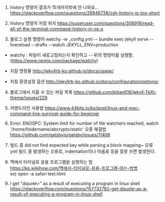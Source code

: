 1. history 명령어 결과가 15개까지밖에 안 나와요...
https://stackoverflow.com/questions/26846738/zsh-history-is-too-short

2. history 명령어 저장 위치
https://superuser.com/questions/308919/read-all-of-the-terminal-command-history-in-os-x

3. 블로그 실행 명령어
watchy -w _config.yml -- bundle exec jekyll serve --livereload --drafts --watch JEKYLL_ENV=production

- watchy : 파일이 새로고침되는지 확인하고 -- 뒤의 명령어를 실행함.
(https://www.npmjs.com/package/watchy)

- 지킬 명령줄
http://jekyllrb-ko.github.io/docs/usage/

- 지킬 환경설정 옵션
http://jekyllrb-ko.github.io/docs/configuration/options/

4. 블로그에서 지울 수 있는 파일 목록
https://github.com/kitian616/jekyll-TeXt-theme/issues/229

5. 커맨드라인 사용법
https://www.44bits.io/ko/post/linux-and-mac-command-line-survival-guide-for-beginner

6. Error: ENOSPC: System limit for number of file watchers reached, watch '/home/foldername/abcrypto/static' 오류 해결법
https://github.com/gatsbyjs/gatsby/issues/11406

7. 빌드 중 did not find expected key while parsing a block mapping~ 오류
yml 빌드 중 발생하는 오류로, indentation이나 따옴표 등을 잘못 쓰면 발생한다.

8. 맥에서 터미널로 응용 프로그램을 실행하는 법  
https://ko.wikihow.com/맥에서-터미널로-응용-프로그램-여는-방법  
ex) open -a safari test.html

9. I get "dquote>" as a result of executing a program in linux shell  
https://stackoverflow.com/questions/15773278/i-get-dquote-as-a-result-of-executing-a-program-in-linux-shell